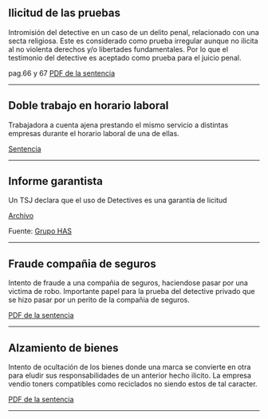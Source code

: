## Ilicitud de las pruebas
Intromisión del detective en un caso de un delito penal, relacionado con una secta religiosa. Este es considerado como prueba irregular aunque no ilicita al no violenta derechos y/o libertades fundamentales. 
Por lo que el testimonio del detective es aceptado como prueba para el juicio penal. 

pag.66 y 67 [PDF de la sentencia](juris/prueba_irregular.pdf)
___

## Doble trabajo en horario laboral
Trabajadora a cuenta ajena prestando el mismo servicio a distintas empresas durante el horario laboral de una de ellas. 

[Sentencia](juris/STSJ_CAT_1351_2021.pdf)
___ 
## Informe garantista
Un TSJ declara que el uso de Detectives es una garantía de licitud

[Archivo](juris/STSJ_CAT_1351_2021.pdf)

Fuente: [Grupo HAS](https://has.es/2021/06/07/un-tsj-declara-que-el-uso-de-detectives-es-una-garantia-de-licitud-barcelona/)

___

## Fraude compañia de seguros
Intento de fraude a una compañia de seguros, haciendose pasar por una victima de robo. 
Importante papel para la prueba del detective privado que se hizo pasar por un perito de la compañia de seguros.

[PDF de la sentencia](juris/robo_falso.pdf)

___

## Alzamiento de bienes
Intento de ocultación de los bienes donde una marca se convierte en otra para eludir sus responsabilidades de un anterior hecho ilicito. La empresa vendio toners compatibles como reciclados no siendo estos de tal caracter. 

[PDF de la sentencia](juris/alzamiento_de_vienes_toners.pdf)

___